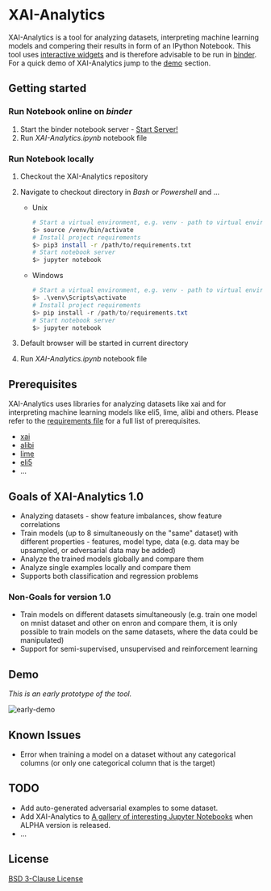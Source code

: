 # XAI-Analytics

XAI-Analytics is a tool for analyzing datasets, interpreting machine learning models and compering their results in form of an IPython Notebook. This tool uses [interactive widgets](https://ipywidgets.readthedocs.io/en/stable/) and is therefore advisable to be run in [binder](http://mybinder.org/). For a quick demo of XAI-Analytics jump to the [demo](#demo) section.

## Getting started

### Run Notebook online on _binder_

1. Start the binder notebook server - [Start Server!](https://mybinder.org/v2/gh/Batev/XAI-Analytics/477b66b97505a0ac92962bcd73ad55e49e2e1a68)
2. Run *XAI-Analytics.ipynb* notebook file

### Run Notebook locally

1. Checkout the XAI-Analytics repository
1. Navigate to checkout directory in _Bash_ or _Powershell_ and ...

    * Unix

        ```bash
        # Start a virtual environment, e.g. venv - path to virtual environment
        $> source /venv/bin/activate
        # Install project requirements
        $> pip3 install -r /path/to/requirements.txt
        # Start notebook server
        $> jupyter notebook
        ```

    * Windows

        ```powershell
        # Start a virtual environment, e.g. venv - path to virtual environment
        $> .\venv\Scripts\activate
        # Install project requirements
        $> pip install -r /path/to/requirements.txt
        # Start notebook server
        $> jupyter notebook
        ```

1. Default browser will be started in current directory
1. Run *XAI-Analytics.ipynb* notebook file

## Prerequisites

XAI-Analytics uses libraries for analyzing datasets like xai and for interpreting machine learning models like eli5, lime, alibi and others. Please refer to the [requirements file](requirements.txt) for a full list of prerequisites.

* [xai](https://github.com/EthicalML/xai)
* [alibi](https://github.com/SeldonIO/alibi)
* [lime](https://github.com/marcotcr/lime)
* [eli5](https://github.com/TeamHG-Memex/eli5/)
* ...

## Goals of XAI-Analytics 1.0

* Analyzing datasets - show feature imbalances, show feature correlations  
* Train models (up to 8 simultaneously on the "same" dataset) with different properties - features, model type, data (e.g. data may be upsampled, or adversarial data may be added)
* Analyze the trained models globally and compare them
* Analyze single examples locally and compare them
* Supports both classification and regression problems

### Non-Goals for version 1.0

* Train models on different datasets simultaneously (e.g. train one model on mnist dataset and other on enron and compare them, it is only possible to train models on the same datasets, where the data could be manipulated)
* Support for semi-supervised, unsupervised and reinforcement learning

## <a name="demo"></a>Demo

_This is an early prototype of the tool._

![early-demo](xai-analytics-demo.gif)

## Known Issues

* Error when training a model on a dataset without any categorical columns (or only one categorical column that is the target)

## TODO

* Add auto-generated adversarial examples to some dataset.
* Add XAI-Analytics to [A gallery of interesting Jupyter Notebooks](https://github.com/jupyter/jupyter/wiki/A-gallery-of-interesting-Jupyter-Notebooks) when ALPHA version is released.
* ...

## License

[BSD 3-Clause License](LICENSE)
